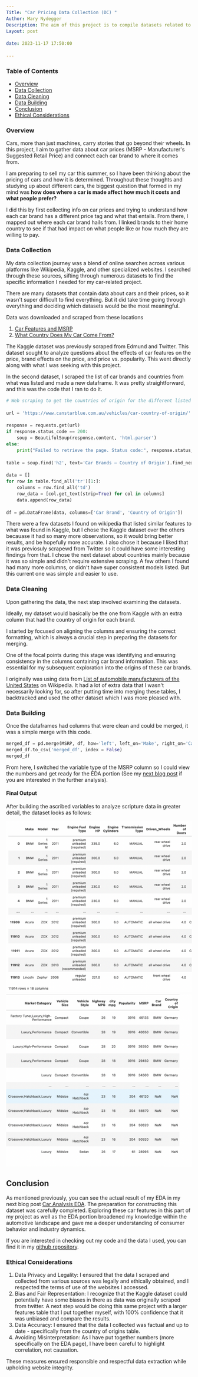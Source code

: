 ```yaml
---
Title: "Car Pricing Data Collection (DC) "
Author: Mary Nydegger
Description: The aim of this project is to compile datasets related to automobiles. This involves gathering information on car prices (MSRP - Manufacturer's Suggested Retail Price) and mapping each car brand to its respective country of origin. How does the country of origin influence car pricing and market preferences?
Layout: post

date: 2023-11-17 17:50:00

---
```


### Table of Contents 
- [Overview](#overview)
- [Data Collection](#data-collection)
- [Data Cleaning](#data-cleaning)
- [Data Building](#data-building)
- [Conclusion](#conclusion)
- [Ethical Considerations](#ethical-considerations)


### Overview

Cars, more than just machines, carry stories that go beyond their wheels. In this project, I aim to gather data about car prices (MSRP - Manufacturer's Suggested Retail Price) and connect each car brand to where it comes from. 

I am preparing to sell my car this summer, so I have been thinking about the pricing of cars and how it is determined. Throughout these thoughts and studying up about different cars, the biggest question that formed in my mind was **how does where a car is made affect how much it costs and what people prefer?**

I did this by first collecting info on car prices and trying to understand how each car brand has a different price tag and what that entails. From there, I mapped out where each car brand hails from. I linked brands to their home country to see if that had impact on what people like or how much they are willing to pay. 


### Data Collection

My data collection journey was a blend of online searches across various platforms like Wikipedia, Kaggle, and other specialized websites. I searched through these sources, sifting through numerous datasets to find the specific information I needed for my car-related project.

There are many datasets that contain data about cars and their prices, so it wasn't super difficult to find everything. But it did take time going through everything and deciding which datasets would be the most meaningful.


Data was downloaded and scraped from these locations
1. [Car Features and MSRP](https://www.kaggle.com/datasets/CooperUnion/cardataset/)
2. [What Country Does My Car Come From?](https://www.canstarblue.com.au/vehicles/car-country-of-origin/)

The Kaggle dataset was previously scraped from Edmund and Twitter. This dataset sought to analyze questions about the effects of car features on the price, brand effects on the price, and price vs. popularity. This went directly along with what I was seeking with this project. 

In the second dataset, I scraped the list of car brands and countries from what was listed and made a new dataframe. It was pretty straightforward, and this was the code that I ran to do it. 

``` py
# Web scraping to get the countries of origin for the different listed car brands

url = 'https://www.canstarblue.com.au/vehicles/car-country-of-origin/'

response = requests.get(url)
if response.status_code == 200:
    soup = BeautifulSoup(response.content, 'html.parser')
else:
    print("Failed to retrieve the page. Status code:", response.status_code)

table = soup.find('h2', text='Car Brands – Country of Origin').find_next('table')

data = []
for row in table.find_all('tr')[1:]:
    columns = row.find_all('td')
    row_data = [col.get_text(strip=True) for col in columns]
    data.append(row_data)

df = pd.DataFrame(data, columns=['Car Brand', 'Country of Origin'])
```

There were a few datasets I found on wikipedia that listed similar features to what was found in Kaggle, but I chose the Kaggle dataset over the others becauase it had so many more observations, so it would bring better results, and be hopefully more accurate. I also chose it because I liked that it was previosuly scrapewd from Twitter so it could have some interesting findings from that. I chose the next dataset about countries mainly because it was so simple and didn't require extensive scraping. A few others I found had many more columns, or didn't have super consistent models listed. But this current one was simple and easier to use. 

### Data Cleaning

Upon gathering the data, the next step involved examining the datasets. 

Ideally, my dataset would basically be the one from Kaggle with an extra column that had the country of origin for each brand. 

I started by focused on aligning the columns and ensuring the correct formatting, which is always a crucial step in preparing the datasets for merging. 

One of the focal points during this stage was identifying and ensuring consistency in the columns containing car brand information. This was essential for my subsequent exploration into the origins of these car brands. 

I originally was using data from [List of automobile manufacturers of the United States](https://en.wikipedia.org/wiki/List_of_automobile_manufacturers_of_the_United_States) on Wikipedia. It had a lot of extra data that I wasn't necessarily looking for, so after putting time into merging these tables, I backtracked and used the other dataset which I was more pleased with. 

### Data Building 

Once the dataframes had columns that were clean and could be merged, it was a simple merge with this code.

``` py
merged_df = pd.merge(MSRP, df, how='left', left_on='Make', right_on='Car Brand')
merged_df.to_csv('merged_df', index = False)
merged_df
```

From here, I switched the variable type of the MSRP column so I could view the numbers and get ready for the EDA portion (See my [next blog post](https://marynydegger.github.io/my-blog/2023/11/16/Car-Analysis-EDA.html) if you are interested in the further analysis).

#### Final Output

After building the ascribed variables to analyze scripture data in greater detail, the dataset looks as follows:

![Dataset1](/assets/images/Dataset1.png)
![Dataset2](/assets/images/Dataset2.png)


## Conclusion 
As mentioned previously, you can see the actual result of my EDA in my next blog post [Car Analysis EDA](https://marynydegger.github.io/my-blog/2023/11/16/Car-Analysis-EDA.html). The preparation for constructing this dataset was carefully completed. Exploring these car features in this part of my project as well as the EDA portion broadened my knowledge within the automotive landscape and gave me a deeper understanding of consumer behavior and industry dynamics. 

If you are interested in checking out my code and the data I used, you can find it in my [github repository](https://github.com/MaryNydegger/386-EDA-Project.git). 


### Ethical Considerations

1. Data Privacy and Legality: I ensured that the data I scraped and collected from various sources was legally and ethically obtained, and I respected the terms of use of the websites I accessed.
2. Bias and Fair Representation: I recognize that the Kaggle dataset could potentially have some biases in there as data was originally scraped from twitter. A next step would be doing this same project with a larger features table that I put together myself, with 100% confidence that it was unbiased and compare the results.
3. Data Accuracy: I ensured that the data I collected was factual and up to date - specifically from the country of origins table.
4. Avoiding Misinterpretation: As I have put together numbers (more specifically on the EDA page), I have been careful to highlight correlation, not causation. 

These measures ensured responsible and respectful data extraction while upholding website integrity.

